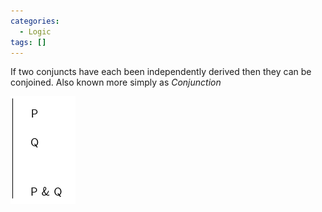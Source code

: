 ```yaml
---
categories:
  - Logic
tags: []
---
```


If two conjuncts have each been independently derived then they can be
conjoined. Also known more simply as _Conjunction_

![](/img/conjunc-intro.png)
